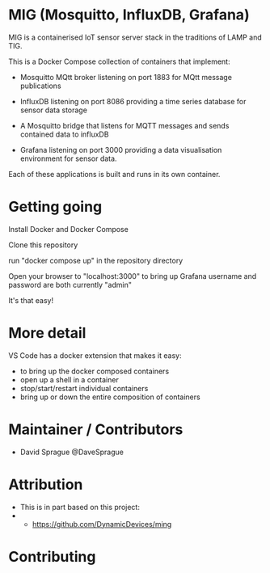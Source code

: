 # MIG (Mosquitto, InfluxDB, Grafana)

MIG is a containerised IoT sensor server stack in the traditions of LAMP and TIG.

This is a Docker Compose collection of containers that implement:

- Mosquitto MQtt broker listening on port 1883 for MQtt message publications

- InfluxDB listening on port 8086 providing a time series database for sensor data storage

- A Mosquitto bridge that listens for MQTT messages and sends contained data to influxDB

- Grafana listening on port 3000 providing a data visualisation environment for sensor data.

Each of these applications is built and runs in its own container.


# Getting going

Install Docker and Docker Compose

Clone this repository

run "docker compose up" in the repository directory

Open your browser to "localhost:3000" to bring up Grafana
username and password are both currently "admin"

It's that easy!

# More detail

VS Code has a docker extension that makes it easy:
 - to bring up the docker composed containers
 - open up a shell in a container
 - stop/start/restart individual containers
 - bring up or down the entire composition of containers



# Maintainer / Contributors

- David Sprague @DaveSprague

# Attribution

- This is in part based on this project:
- - https://github.com/DynamicDevices/ming


# Contributing




